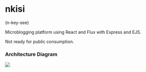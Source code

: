 # nkisi

(n-key-see)

Microblogging platform using React and Flux with Express and EJS.

Not ready for public consumption.

### Architecture Diagram

![](/diagrams/n\'kisi-architecture.png)
